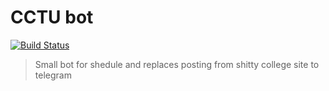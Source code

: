 # CCTU bot

[![Build Status](https://travis-ci.com/OlegWock/cctu_bot.svg?token=8L1e4r6y3oPgeGWRXdkV&branch=master)](https://travis-ci.com/OlegWock/cctu_bot)

> Small bot for shedule and replaces posting from shitty college site to telegram


